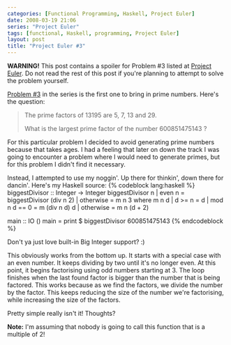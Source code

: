 ```yaml
---
categories: [Functional Programming, Haskell, Project Euler]
date: 2008-03-19 21:06
series: "Project Euler"
tags: [functional, Haskell, programming, Project Euler]
layout: post
title: "Project Euler #3"
---
```

<strong>WARNING!</strong> This post contains a spoiler for Problem #3 listed at <a href="http://projecteuler.net/" title="Project Euler">Project Euler</a>. Do not read the rest of this post if you're planning to attempt to solve the problem yourself.

<!--more-->

<a href="http://projecteuler.net/index.php?section=problems&id=3">Problem #3</a> in the series is the first one to bring in prime numbers. Here's the question:<blockquote><p>The prime factors of 13195 are 5, 7, 13 and 29.

What is the largest prime factor of the number 600851475143 ?</p></blockquote>
For this particular problem I decided to avoid generating prime numbers because that takes ages. I had a feeling that later on down the track I was going to encounter a problem where I would need to generate primes, but for this problem I didn't find it necessary.

Instead, I attempted to use my noggin'. Up there for thinkin', down there for dancin'. Here's my Haskell source:
{% codeblock lang:haskell %}
biggestDivisor :: Integer -> Integer
biggestDivisor n
              | even n    = biggestDivisor (div n 2)
              | otherwise = m n 3
                where m n d
                          | d >= n        = d
                          | mod n d == 0  = m (div n d) d
                          | otherwise     = m n (d + 2)

main :: IO ()
main = print $ biggestDivisor 600851475143
{% endcodeblock %}

Don't ya just love built-in Big Integer support? :)

This obviously works from the bottom up. It starts with a special case with an even number. It keeps dividing by two until it's no longer even. At this point, it begins factorising using odd numbers starting at 3. The loop finishes when the last found factor is bigger than the number that is being factored. This works because as we find the factors, we divide the number by the factor. This keeps reducing the size of the number we're factorising, while increasing the size of the factors.

Pretty simple really isn't it! Thoughts?

<strong>Note:</strong> I'm assuming that nobody is going to call this function that is a multiple of 2!
